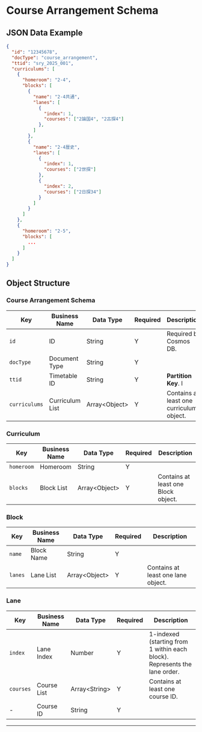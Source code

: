 # Course Arrangement Schema

## JSON Data Example

```json
{
  "id": "12345678",
  "docType": "course_arrangement",
  "ttid": "sry_2025_001",
  "curriculums": [
    {
      "homeroom": "2-4",
      "blocks": [
        {
          "name": "2-4共通",
          "lanes": [
            {
              "index": 1,
              "courses": ["2論国4", "2古探4"]
            },
          ]
        },
        {
          "name": "2-4歴史",
          "lanes": [
            {
              "index": 1,
              "courses": ["2世探"]
            },
            {
              "index": 2,
              "courses": ["2日探34"]
            }
          ]
        }
      ]
    },
    {
      "homeroom": "2-5",
      "blocks": [
        ...
      ]
    }
  ]
}
```

## Object Structure

### Course Arrangement Schema

| Key           | Business Name   | Data Type       | Required | Description                              |
| ------------- | --------------- | --------------- | -------- | ---------------------------------------- |
| `id`          | ID              | String          | Y        | Required by Cosmos DB.                   |
| `docType`     | Document Type   | String          | Y        |                                          |
| `ttid`        | Timetable ID    | String          | Y        | **Partition Key**. I                     |
| `curriculums` | Curriculum List | Array\<Object\> | Y        | Contains at least one curriculum object. |

### Curriculum

| Key        | Business Name | Data Type       | Required | Description                         |
| ---------- | ------------- | --------------- | -------- | ----------------------------------- |
| `homeroom` | Homeroom      | String          | Y        |                                     |
| `blocks`   | Block List    | Array\<Object\> | Y        | Contains at least one Block object. |

### Block

| Key     | Business Name | Data Type       | Required | Description                        |
| ------- | ------------- | --------------- | -------- | ---------------------------------- |
| `name`  | Block Name    | String          | Y        |                                    |
| `lanes` | Lane List     | Array\<Object\> | Y        | Contains at least one lane object. |

### Lane

| Key       | Business Name | Data Type       | Required | Description                                                               |
| --------- | ------------- | --------------- | -------- | ------------------------------------------------------------------------- |
| `index`   | Lane Index    | Number          | Y        | 1-indexed (starting from 1 within each block). Represents the lane order. |
| `courses` | Course List   | Array\<String\> | Y        | Contains at least one course ID.                                          |
| -         | Course ID     | String          | Y        |                                                                           |

---

